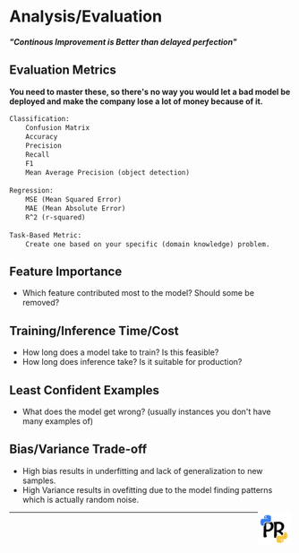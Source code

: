 # Analysis/Evaluation
#### _"Continous Improvement is Better than delayed perfection"_

## Evaluation Metrics
**You need to master these, so there's no way you would let a bad model be deployed and make the company lose a lot of money because of it.**

    Classification:
        Confusion Matrix
        Accuracy
        Precision
        Recall
        F1
        Mean Average Precision (object detection)
    
    Regression:
        MSE (Mean Squared Error)
        MAE (Mean Absolute Error)
        R^2 (r-squared)
        
    Task-Based Metric:
        Create one based on your specific (domain knowledge) problem.

## Feature Importance
- Which feature contributed most to the model? Should some be removed?

## Training/Inference Time/Cost
- How long does a model take to train? Is this feasible?
- How long does inference take? Is it suitable for production?

## Least Confident Examples
- What does the model get wrong? (usually instances you don't have many examples of)

## Bias/Variance Trade-off
- High bias results in underfitting and lack of generalization to new samples.
- High Variance results in ovefitting due to the model finding patterns which is actually random noise.





[<img align="right" width="60" height="60" src="https://github.com/pauloreis-ds/Paulo-Reis-Data-Science/blob/master/Paulo%20Reis/Pauloreis01.png">](https://github.com/pauloreis-ds)

---
